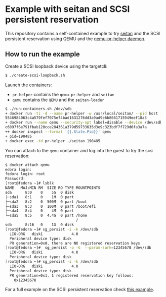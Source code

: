 # Example with seitan and SCSI persistent reservation

This repository contains a self-contained example to try [seitan](https://seitan.rocks/seitan/about/) and the SCSI persistent reservation using QEMU and the [qemu-pr-helper daemon](https://qemu.readthedocs.io/en/latest/tools/qemu-pr-helper.html).

## How to run the example

Create a SCSI loopback device using the targetcli:
```bash
$ ./create-scsi-loopback.sh
```
Launch the containers:
  + `pr-helper` contains the `qemu-pr-helper` and `seitan`
  + `qemu` contains the `QEMU` and the `seitan-loader`

```bash
$ ./run-containers.sh /dev/sdb
+ docker run -ti -d --name pr-helper -w /usr/local/seitan/ --pid host --network host --privileged pr-helper
5546984063c4a579fef7075ef4bad1631276dd3a9ad9e6b8661715949eef18a3
+ docker run --name qemu --security-opt label=disable --device /dev/sdb:/dev/sdb --device /dev/kvm:/dev/kvm -w /usr/local/bin -u root:kvm -tid qemu -cpu host -enable-kvm -display none -serial stdio -nodefaults -m 1024 -device virtio-scsi -object pr-manager-helper,id=helper0,path=/var/run/qemu-pr-helper.sock -blockdev node-name=hd,driver=raw,file.driver=host_device,file.filename=/dev/sdb,file.pr-manager=helper0 -device scsi-block,drive=hd -hda /disk/disk.img
c6097f6e791fbab120cce284361a379d59733635d3e9c323bdf7f729d6fa3a7a
++ docker inspect --format '{{.State.Pid}}' qemu
+ pid=190485
+ docker exec -td pr-helper ./seitan 190485
```

You can attach to the `qemu` container and log into the guest to try the scsi reservation:
``` bash
$ docker attach qemu
edora login: 
fedora login: root
Password: 
[root@fedora ~]# lsblk
NAME   MAJ:MIN RM  SIZE RO TYPE MOUNTPOINTS
sda      8:0    0    5G  0 disk 
├─sda1   8:1    0    1M  0 part 
├─sda2   8:2    0  500M  0 part /boot
├─sda3   8:3    0  100M  0 part /boot/efi
├─sda4   8:4    0    4M  0 part 
└─sda5   8:5    0  4.4G  0 part /home
                                /
sdb      8:16   0    1G  0 disk 
[root@fedora ~]# sg_persist -i -k /dev/sdb
  LIO-ORG   disk1             4.0 
  Peripheral device type: disk
  PR generation=0x0, there are NO registered reservation keys
[root@fedora ~]#  sg_persist -o -G  --param-sark=12345678 /dev/sdb
  LIO-ORG   disk1             4.0 
  Peripheral device type: disk
[root@fedora ~]# sg_persist -i -k /dev/sdb
  LIO-ORG   disk1             4.0 
  Peripheral device type: disk
  PR generation=0x1, 1 registered reservation key follows:
    0x12345678
```
For a full example on the SCSI persistent reservation check [this example](https://gist.github.com/alicefr/c2e4221d7c8834a2b8746d510692d86c).
